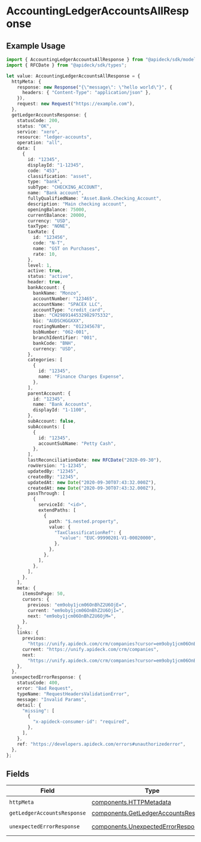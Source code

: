 # AccountingLedgerAccountsAllResponse

## Example Usage

```typescript
import { AccountingLedgerAccountsAllResponse } from "@apideck/sdk/models/operations";
import { RFCDate } from "@apideck/sdk/types";

let value: AccountingLedgerAccountsAllResponse = {
  httpMeta: {
    response: new Response("{\"message\": \"hello world\"}", {
      headers: { "Content-Type": "application/json" },
    }),
    request: new Request("https://example.com"),
  },
  getLedgerAccountsResponse: {
    statusCode: 200,
    status: "OK",
    service: "xero",
    resource: "ledger-accounts",
    operation: "all",
    data: [
      {
        id: "12345",
        displayId: "1-12345",
        code: "453",
        classification: "asset",
        type: "bank",
        subType: "CHECKING_ACCOUNT",
        name: "Bank account",
        fullyQualifiedName: "Asset.Bank.Checking_Account",
        description: "Main checking account",
        openingBalance: 75000,
        currentBalance: 20000,
        currency: "USD",
        taxType: "NONE",
        taxRate: {
          id: "123456",
          code: "N-T",
          name: "GST on Purchases",
          rate: 10,
        },
        level: 1,
        active: true,
        status: "active",
        header: true,
        bankAccount: {
          bankName: "Monzo",
          accountNumber: "123465",
          accountName: "SPACEX LLC",
          accountType: "credit_card",
          iban: "CH2989144532982975332",
          bic: "AUDSCHGGXXX",
          routingNumber: "012345678",
          bsbNumber: "062-001",
          branchIdentifier: "001",
          bankCode: "BNH",
          currency: "USD",
        },
        categories: [
          {
            id: "12345",
            name: "Finance Charges Expense",
          },
        ],
        parentAccount: {
          id: "12345",
          name: "Bank Accounts",
          displayId: "1-1100",
        },
        subAccount: false,
        subAccounts: [
          {
            id: "12345",
            accountSubName: "Petty Cash",
          },
        ],
        lastReconciliationDate: new RFCDate("2020-09-30"),
        rowVersion: "1-12345",
        updatedBy: "12345",
        createdBy: "12345",
        updatedAt: new Date("2020-09-30T07:43:32.000Z"),
        createdAt: new Date("2020-09-30T07:43:32.000Z"),
        passThrough: [
          {
            serviceId: "<id>",
            extendPaths: [
              {
                path: "$.nested.property",
                value: {
                  "TaxClassificationRef": {
                    "value": "EUC-99990201-V1-00020000",
                  },
                },
              },
            ],
          },
        ],
      },
    ],
    meta: {
      itemsOnPage: 50,
      cursors: {
        previous: "em9oby1jcm06OnBhZ2U6OjE=",
        current: "em9oby1jcm06OnBhZ2U6OjI=",
        next: "em9oby1jcm06OnBhZ2U6OjM=",
      },
    },
    links: {
      previous:
        "https://unify.apideck.com/crm/companies?cursor=em9oby1jcm06OnBhZ2U6OjE%3D",
      current: "https://unify.apideck.com/crm/companies",
      next:
        "https://unify.apideck.com/crm/companies?cursor=em9oby1jcm06OnBhZ2U6OjM",
    },
  },
  unexpectedErrorResponse: {
    statusCode: 400,
    error: "Bad Request",
    typeName: "RequestHeadersValidationError",
    message: "Invalid Params",
    detail: {
      "missing": [
        {
          "x-apideck-consumer-id": "required",
        },
      ],
    },
    ref: "https://developers.apideck.com/errors#unauthorizederror",
  },
};
```

## Fields

| Field                                                                                        | Type                                                                                         | Required                                                                                     | Description                                                                                  |
| -------------------------------------------------------------------------------------------- | -------------------------------------------------------------------------------------------- | -------------------------------------------------------------------------------------------- | -------------------------------------------------------------------------------------------- |
| `httpMeta`                                                                                   | [components.HTTPMetadata](../../models/components/httpmetadata.md)                           | :heavy_check_mark:                                                                           | N/A                                                                                          |
| `getLedgerAccountsResponse`                                                                  | [components.GetLedgerAccountsResponse](../../models/components/getledgeraccountsresponse.md) | :heavy_minus_sign:                                                                           | LedgerAccounts                                                                               |
| `unexpectedErrorResponse`                                                                    | [components.UnexpectedErrorResponse](../../models/components/unexpectederrorresponse.md)     | :heavy_minus_sign:                                                                           | Unexpected error                                                                             |